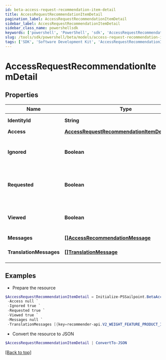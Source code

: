 ```yaml
---
id: beta-access-request-recommendation-item-detail
title: AccessRequestRecommendationItemDetail
pagination_label: AccessRequestRecommendationItemDetail
sidebar_label: AccessRequestRecommendationItemDetail
sidebar_class_name: powershellsdk
keywords: ['powershell', 'PowerShell', 'sdk', 'AccessRequestRecommendationItemDetail', 'BetaAccessRequestRecommendationItemDetail'] 
slug: /tools/sdk/powershell/beta/models/access-request-recommendation-item-detail
tags: ['SDK', 'Software Development Kit', 'AccessRequestRecommendationItemDetail', 'BetaAccessRequestRecommendationItemDetail']
---
```



# AccessRequestRecommendationItemDetail

## Properties

Name | Type | Description | Notes
------------ | ------------- | ------------- | -------------
**IdentityId** | **String** | Identity ID for the recommendation | [optional] 
**Access** | [**AccessRequestRecommendationItemDetailAccess**](access-request-recommendation-item-detail-access) |  | [optional] 
**Ignored** | **Boolean** | Whether or not the identity has already chosen to ignore this recommendation. | [optional] 
**Requested** | **Boolean** | Whether or not the identity has already chosen to request this recommendation. | [optional] 
**Viewed** | **Boolean** | Whether or not the identity reportedly viewed this recommendation. | [optional] 
**Messages** | [**[]AccessRecommendationMessage**](access-recommendation-message) |  | [optional] 
**TranslationMessages** | [**[]TranslationMessage**](translation-message) | The list of translation messages | [optional] 

## Examples

- Prepare the resource
```powershell
$AccessRequestRecommendationItemDetail = Initialize-PSSailpoint.BetaAccessRequestRecommendationItemDetail  -IdentityId 2c91808570313110017040b06f344ec9 `
 -Access null `
 -Ignored true `
 -Requested true `
 -Viewed true `
 -Messages null `
 -TranslationMessages [{key=recommender-api.V2_WEIGHT_FEATURE_PRODUCT_INTERPRETATION_HIGH, values=[75, department]}]
```

- Convert the resource to JSON
```powershell
$AccessRequestRecommendationItemDetail | ConvertTo-JSON
```


[[Back to top]](#) 

